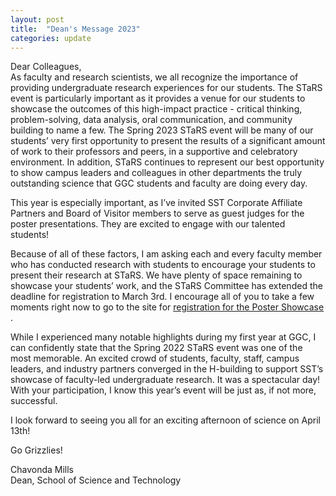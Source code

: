 ```yaml
---
layout: post
title:  "Dean's Message 2023"
categories: update
---
```


Dear Colleagues, <br>
As faculty and research scientists, we all recognize the importance of providing undergraduate research experiences for our students. The STaRS event is particularly important as it provides a venue for our students to showcase the outcomes of this high-impact practice - critical thinking, problem-solving, data analysis, oral communication, and community building to name a few. The Spring 2023 STaRS event will be many of our students’ very first opportunity to present the results of a significant amount of work to their professors and peers, in a supportive and celebratory environment. In addition, STaRS continues to represent our best opportunity to show campus leaders and colleagues in other departments the truly outstanding science that GGC students and faculty are doing every day. <br>

This year is especially important, as I’ve invited SST Corporate Affiliate Partners and Board of Visitor members to serve as guest judges for the poster presentations. They are excited to engage with our talented students!<br>

Because of all of these factors, I am asking each and every faculty member who has conducted research with students to encourage your students to present their research at STaRS. We have plenty of space remaining to showcase your students’ work, and the STaRS Committee has extended the deadline for registration to March 3rd. I encourage all of you to take a few moments right now to go to the site for <a href="https://forms.gle/iHcEvjUf77Ki2guH7">registration for the Poster Showcase </a>. <br>

While I experienced many notable highlights during my first year at GGC, I can confidently state that the Spring 2022 STaRS event was one of the most memorable. An excited crowd of students, faculty, staff, campus leaders, and industry partners converged in the H-building to support SST’s showcase of faculty-led undergraduate research. It was a spectacular day! With your participation, I know this year’s event will be just as, if not more, successful.<br>

I look forward to seeing you all for an exciting afternoon of science on April 13th! <br>

Go Grizzlies! <br>

Chavonda Mills <br>
Dean, School of Science and Technology <br>

